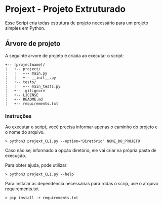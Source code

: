 # Projext - Projeto Extruturado

Esse Script cria todas estrutura de projeto necessário para um projeto simples
em Python.

## Árvore de projeto

A seguinte arvore de projeto é criada ao executar o script:

    +-- [projectname]/
    ¦   +-- project/
    ¦   ¦   +-- main.py
    ¦   ¦   +-- __init__.py
    ¦   +-- tests/
    ¦   ¦   +-- main_tests.py
    ¦   +-- .gitignore
    ¦   +-- LICENSE
    ¦   +-- README.md
    ¦   +-- requirements.txt

### Instruções

Ao executar o script, você precisa informar apenas o caminho do projeto e o nome do arquivo.

```
> python3 projext_CLI.py --option="Diretório" NOME_DO_PROJETO
```

Caso não sej informado a opção diretório, ele vai criar na própria pasta de execução.

Para obter ajuda, pode utilizar:

```
> python3 projext_CLI.py --help
```

Para instalar as dependência necessárias para rodas o scrip, use o arquivo requirements.txt
```
> pip install -r requirements.txt
```



